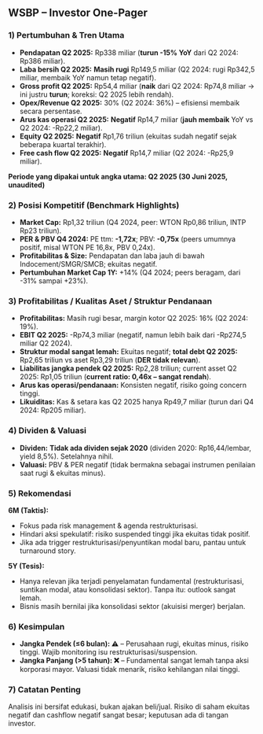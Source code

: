 ## WSBP – Investor One-Pager

### 1) Pertumbuhan & Tren Utama
- **Pendapatan Q2 2025:** Rp338 miliar (**turun -15% YoY** dari Q2 2024: Rp386 miliar).
- **Laba bersih Q2 2025:** **Masih rugi** Rp149,5 miliar (Q2 2024: rugi Rp342,5 miliar, membaik YoY namun tetap negatif).
- **Gross profit Q2 2025:** Rp54,4 miliar (**naik** dari Q2 2024: Rp74,8 miliar → ini justru **turun**; koreksi: Q2 2025 lebih rendah).
- **Opex/Revenue Q2 2025:** 30% (Q2 2024: 36%) – efisiensi membaik secara persentase.
- **Arus kas operasi Q2 2025:** **Negatif** Rp14,7 miliar (**jauh membaik** YoY vs Q2 2024: -Rp22,2 miliar).
- **Equity Q2 2025:** **Negatif** Rp1,76 triliun (ekuitas sudah negatif sejak beberapa kuartal terakhir).
- **Free cash flow Q2 2025:** **Negatif** Rp14,7 miliar (Q2 2024: -Rp25,9 miliar).

**Periode yang dipakai untuk angka utama: Q2 2025 (30 Juni 2025, unaudited)**

### 2) Posisi Kompetitif (Benchmark Highlights)
- **Market Cap:** Rp1,32 triliun (Q4 2024, peer: WTON Rp0,86 triliun, INTP Rp23 triliun).
- **PER & PBV Q4 2024:** PE ttm: **-1,72x**; PBV: **-0,75x** (peers umumnya positif, misal WTON PE 16,8x, PBV 0,24x).
- **Profitabilitas & Size:** Pendapatan dan laba jauh di bawah Indocement/SMGR/SMCB; ekuitas negatif.
- **Pertumbuhan Market Cap 1Y:** +14% (Q4 2024; peers beragam, dari -31% sampai +23%).

### 3) Profitabilitas / Kualitas Aset / Struktur Pendanaan
- **Profitabilitas:** Masih rugi besar, margin kotor Q2 2025: 16% (Q2 2024: 19%).
- **EBIT Q2 2025:** -Rp74,3 miliar (negatif, namun lebih baik dari -Rp274,5 miliar Q2 2024).
- **Struktur modal sangat lemah:** Ekuitas negatif; **total debt Q2 2025:** Rp2,65 triliun vs aset Rp3,29 triliun (**DER tidak relevan**).
- **Liabilitas jangka pendek Q2 2025:** Rp2,28 triliun; current asset Q2 2025: Rp1,05 triliun (**current ratio: 0,46x – sangat rendah**).
- **Arus kas operasi/pendanaan:** Konsisten negatif, risiko going concern tinggi.
- **Likuiditas:** Kas & setara kas Q2 2025 hanya Rp49,7 miliar (turun dari Q4 2024: Rp205 miliar).

### 4) Dividen & Valuasi
- **Dividen:** **Tidak ada dividen sejak 2020** (dividen 2020: Rp16,44/lembar, yield 8,5%). Setelahnya nihil.
- **Valuasi:** PBV & PER negatif (tidak bermakna sebagai instrumen penilaian saat rugi & ekuitas minus).

### 5) Rekomendasi
**6M (Taktis):**
- Fokus pada risk management & agenda restrukturisasi.
- Hindari aksi spekulatif: risiko suspended tinggi jika ekuitas tidak positif.
- Jika ada trigger restrukturisasi/penyuntikan modal baru, pantau untuk turnaround story.  

**5Y (Tesis):**
- Hanya relevan jika terjadi penyelamatan fundamental (restrukturisasi, suntikan modal, atau konsolidasi sektor). Tanpa itu: outlook sangat lemah.
- Bisnis masih bernilai jika konsolidasi sektor (akuisisi merger) berjalan.

### 6) Kesimpulan
- **Jangka Pendek (≤6 bulan): ⚠️** – Perusahaan rugi, ekuitas minus, risiko tinggi. Wajib monitoring isu restrukturisasi/suspension.
- **Jangka Panjang (>5 tahun): ❌** – Fundamental sangat lemah tanpa aksi korporasi mayor. Valuasi tidak menarik, risiko kehilangan nilai tinggi.

### 7) Catatan Penting
Analisis ini bersifat edukasi, bukan ajakan beli/jual. Risiko di saham ekuitas negatif dan cashflow negatif sangat besar; keputusan ada di tangan investor.